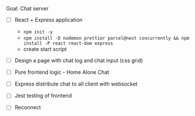 Goal: Chat server


* [ ] React + Express application
    * `npm init -y`
    * `npm install -D nodemon prettier parcel@next concurrently && npm install -P react react-dom express`
    * create start script
* [ ] Design a page with chat log and chat input (css grid)
* [ ] Pure frontend logic - Home Alone Chat
* [ ] Express distribute chat to all client with websocket
* [ ] Jest testing of frontend
* [ ] Reconnect

